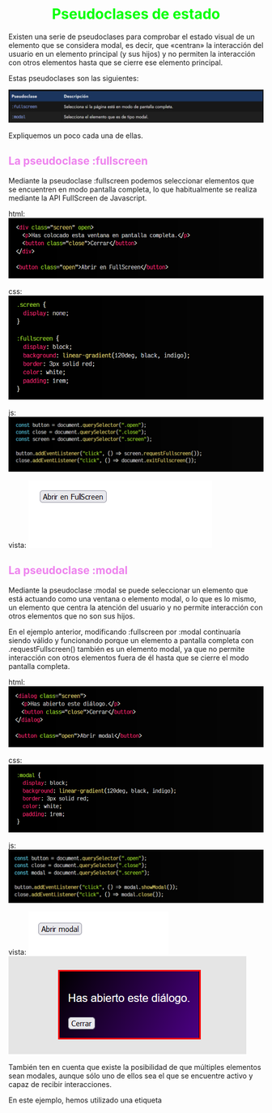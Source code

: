 # <span style="color:lime"><center>Pseudoclases de estado</center></span>

Existen una serie de pseudoclases para comprobar el estado visual de un elemento que se considera modal, es decir, que «centran» la interacción del usuario en un elemento principal (y sus hijos) y no permiten la interacción con otros elementos hasta que se cierre ese elemento principal.

Estas pseudoclases son las siguientes:

![alt text](./imagenes-pseudoclases-de-estado/image.png)

Expliquemos un poco cada una de ellas.

## <span style="color:violet">La pseudoclase :fullscreen</span>
Mediante la pseudoclase :fullscreen podemos seleccionar elementos que se encuentren en modo pantalla completa, lo que habitualmente se realiza mediante la API FullScreen de Javascript.

html:
![alt text](./imagenes-pseudoclases-de-estado/image-1.png)

css:
![alt text](./imagenes-pseudoclases-de-estado/image-2.png)

js:
![alt text](./imagenes-pseudoclases-de-estado/image-3.png)

vista:
![alt text](./imagenes-pseudoclases-de-estado/image-4.png)

## <span style="color:violet">La pseudoclase :modal</span>
Mediante la pseudoclase :modal se puede seleccionar un elemento que está actuando como una ventana o elemento modal, o lo que es lo mismo, un elemento que centra la atención del usuario y no permite interacción con otros elementos que no son sus hijos.

En el ejemplo anterior, modificando :fullscreen por :modal continuaría siendo válido y funcionando porque un elemento a pantalla completa con .requestFullscreen() también es un elemento modal, ya que no permite interacción con otros elementos fuera de él hasta que se cierre el modo pantalla completa.

html:
![alt text](./imagenes-pseudoclases-de-estado/image-5.png)

css:
![alt text](./imagenes-pseudoclases-de-estado/image-6.png)

js:
![alt text](./imagenes-pseudoclases-de-estado/image-7.png)

vista:
![alt text](./imagenes-pseudoclases-de-estado/image-8.png)
![alt text](./imagenes-pseudoclases-de-estado/image-9.png)

También ten en cuenta que existe la posibilidad de que múltiples elementos sean modales, aunque sólo uno de ellos sea el que se encuentre activo y capaz de recibir interacciones.

En este ejemplo, hemos utilizado una etiqueta <dialog> para crear ventanas de diálogo, en este caso, una ventana modal. Puedes aprender más en este artículo sobre ventanas de [diálogo con HTML](https://lenguajehtml.com/html/interactivas/etiqueta-html-dialog/).

